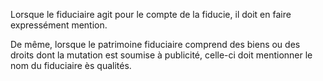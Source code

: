 Lorsque le fiduciaire agit pour le compte de la fiducie, il doit en faire expressément mention.

De même, lorsque le patrimoine fiduciaire comprend des biens ou des droits dont la mutation est soumise à publicité, celle-ci doit mentionner le nom du fiduciaire ès qualités.
